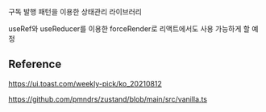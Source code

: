 구독 발행 패턴을 이용한 상태관리 라이브러리

useRef와 useReducer를 이용한 forceRender로 리액트에서도 사용 가능하게 할 예정

## Reference

https://ui.toast.com/weekly-pick/ko_20210812

https://github.com/pmndrs/zustand/blob/main/src/vanilla.ts
